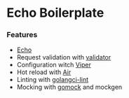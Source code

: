 # Echo Boilerplate

### Features

- [Echo](https://echo.labstack.com/)
- Request validation with [validator](https://github.com/go-playground/validator)
- Configuration witch [Viper](https://github.com/spf13/viper)
- Hot reload with [Air](https://github.com/cosmtrek/air)
- Linting with [golangci-lint](https://golangci-lint.run/)
- Mocking with [gomock](https://github.com/uber-go/mock) and mockgen
